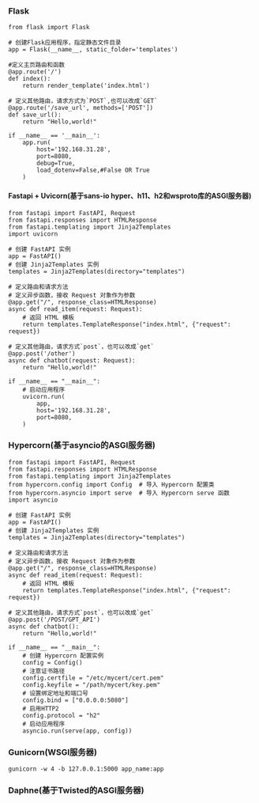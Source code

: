 ### Flask
    from flask import Flask
    
    # 创建Flask应用程序，指定静态文件目录
    app = Flask(__name__, static_folder='templates')
    
    #定义主页路由和函数
    @app.route('/')
    def index():
        return render_template('index.html')
    
    # 定义其他路由，请求方式为`POST`,也可以改成`GET`
    @app.route('/save_url', methods=['POST'])
    def save_url():
        return "Hello,world!"
    
    if __name__ == '__main__':
        app.run(
            host='192.168.31.28',
            port=8080,
            debug=True,
            load_dotenv=False,#False OR True
        )
#### Fastapi + Uvicorn(基于sans-io hyper、h11、h2和wsproto库的ASGI服务器)
    from fastapi import FastAPI, Request
    from fastapi.responses import HTMLResponse
    from fastapi.templating import Jinja2Templates
    import uvicorn

    # 创建 FastAPI 实例
    app = FastAPI()
    # 创建 Jinja2Templates 实例
    templates = Jinja2Templates(directory="templates")

    # 定义路由和请求方法
    # 定义异步函数，接收 Request 对象作为参数
    @app.get("/", response_class=HTMLResponse)
    async def read_item(request: Request):
        # 返回 HTML 模板
        return templates.TemplateResponse("index.html", {"request": request})
    
    # 定义其他路由，请求方式`post`，也可以改成`get`
    @app.post('/other')
    async def chatbot(request: Request):
        return "Hello,world!"
    
    if __name__ == "__main__":
        # 启动应用程序
        uvicorn.run(
            app,
            host='192.168.31.28',
            port=8080,
        )
### Hypercorn(基于asyncio的ASGI服务器)
    from fastapi import FastAPI, Request
    from fastapi.responses import HTMLResponse
    from fastapi.templating import Jinja2Templates
    from hypercorn.config import Config  # 导入 Hypercorn 配置类
    from hypercorn.asyncio import serve  # 导入 Hypercorn serve 函数
    import asyncio

    # 创建 FastAPI 实例
    app = FastAPI()
    # 创建 Jinja2Templates 实例
    templates = Jinja2Templates(directory="templates")

    # 定义路由和请求方法
    # 定义异步函数，接收 Request 对象作为参数
    @app.get("/", response_class=HTMLResponse)
    async def read_item(request: Request):
        # 返回 HTML 模板
        return templates.TemplateResponse("index.html", {"request": request})
    
    # 定义其他路由，请求方式`post`，也可以改成`get`
    @app.post('/POST/GPT_API')
    async def chatbot():
        return "Hello,world!"

    if __name__ == "__main__":
        # 创建 Hypercorn 配置实例
        config = Config()
        # 注意证书路径
        config.certfile = "/etc/mycert/cert.pem"
        config.keyfile = "/path/mycert/key.pem"
        # 设置绑定地址和端口号
        config.bind = ["0.0.0.0:5080"]
        # 启用HTTP2
        config.protocol = "h2"
        # 启动应用程序
        asyncio.run(serve(app, config))
### Gunicorn(WSGI服务器)
    gunicorn -w 4 -b 127.0.0.1:5000 app_name:app
### Daphne(基于Twisted的ASGI服务器)
